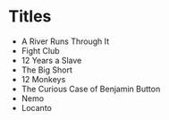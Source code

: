 # Titles

* A River Runs Through It
* Fight Club
* 12 Years a Slave
* The Big Short
* 12 Monkeys
* The Curious Case of Benjamin Button
* Nemo
* Locanto
